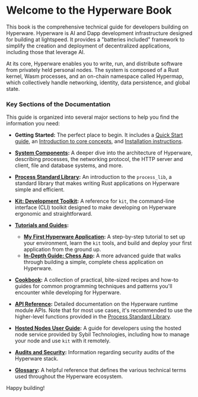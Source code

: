 # Welcome to the Hyperware Book

This book is the comprehensive technical guide for developers building on Hyperware. Hyperware is AI and Dapp development infrastructure designed for building at lightspeed. It provides a "batteries included" framework to simplify the creation and deployment of decentralized applications, including those that leverage AI.

At its core, Hyperware enables you to write, run, and distribute software from privately held personal nodes. The system is composed of a Rust kernel, Wasm processes, and an on-chain namespace called Hypermap, which collectively handle networking, identity, data persistence, and global state.

### Key Sections of the Documentation

This guide is organized into several major sections to help you find the information you need:

* **Getting Started:** The perfect place to begin. It includes a [Quick Start guide](./quick_start.md), an [Introduction to core concepts](./intro.md), and [Installation instructions](./install.md).

* **[System Components](../system/system_components.md):** A deeper dive into the architecture of Hyperware, describing processes, the networking protocol, the HTTP server and client, file and database systems, and more.

* **[Process Standard Library](../process_stdlib/overview.md):** An introduction to the `process_lib`, a standard library that makes writing Rust applications on Hyperware simple and efficient.

* **[Kit: Development Toolkit](../kit/kit-dev-toolkit.md):** A reference for `kit`, the command-line interface (CLI) toolkit designed to make developing on Hyperware ergonomic and straightforward.

* **[Tutorials and Guides](../my_first_app/build_and_deploy_an_app.md):**
    * **[My First Hyperware Application](../my_first_app/build_and_deploy_an_app.md):** A step-by-step tutorial to set up your environment, learn the `kit` tools, and build and deploy your first application from the ground up.
    * **[In-Depth Guide: Chess App](../chess_app/chess_app.md):** A more advanced guide that walks through building a simple, complete chess application on Hyperware.

* **[Cookbook](../cookbook/cookbook.md):** A collection of practical, bite-sized recipes and how-to guides for common programming techniques and patterns you'll encounter while developing for Hyperware.

* **[API Reference](../apis/api_reference.md):** Detailed documentation on the Hyperware runtime module APIs. Note that for most use cases, it's recommended to use the higher-level functions provided in the [Process Standard Library](../process_stdlib/overview.md).

* **[Hosted Nodes User Guide](../hosted-nodes.md):** A guide for developers using the hosted node service provided by Sybil Technologies, including how to manage your node and use `kit` with it remotely.

* **[Audits and Security](../audits-and-security.md):** Information regarding security audits of the Hyperware stack.

* **[Glossary](../glossary.md):** A helpful reference that defines the various technical terms used throughout the Hyperware ecosystem.

Happy building!
